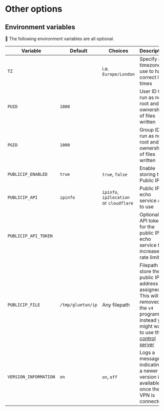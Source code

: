 # Other options

## Environment variables

💁 The following environment variables are all optional.

| Variable | Default | Choices | Description |
| --- | --- | --- | --- |
| `TZ` | | i.e. `Europe/London` | Specify a timezone to use to have correct log times |
| `PUID` | `1000` | | User ID to run as non root and for ownership of files written |
| `PGID` | `1000` | | Group ID to run as non root and for ownership of files written |
| `PUBLICIP_ENABLED` | `true` | `true`, `false` | Enable storing the Public IP |
| `PUBLICIP_API` | `ipinfo` | `ipinfo`, `ip2location` or `cloudflare` | Public IP echo service API to use |
| `PUBLICIP_API_TOKEN` | | | Optional API token for the public IP echo service to increase rate limiting |
| `PUBLICIP_FILE` | `/tmp/gluetun/ip` | Any filepath | Filepath to store the public IP address assigned. This will be removed in the `v4` program, instead you might want to use the [control server](../advanced/control-server.md) |
| `VERSION_INFORMATION` | `on` | `on`, `off` | Logs a message indicating if a newer version is available once the VPN is connected |
